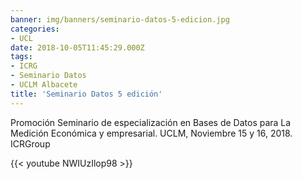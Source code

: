 ```yaml
---
banner: img/banners/seminario-datos-5-edicion.jpg
categories:
- UCL
date: 2018-10-05T11:45:29.000Z
tags:
- ICRG
- Seminario Datos
- UCLM Albacete
title: 'Seminario Datos 5 edición'
---
```


Promoción Seminario de especialización en Bases de Datos para La Medición Económica y empresarial. UCLM, Noviembre 15 y 16, 2018. ICRGroup

{{< youtube NWIUzIlop98 >}}
